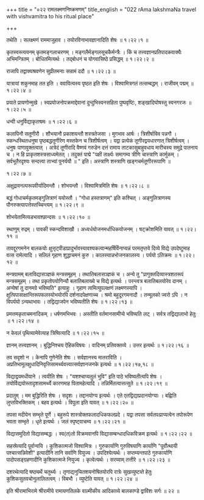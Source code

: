 +++
title = "०२२ रामलक्ष्मणनिष्क्रमणम्"
title_english = "022 rAma lakshmaNa travel with vishvamitra to his ritual place"

+++


तथेति । सलक्ष्मणं राममाजुहाव । तयोरविनाभावज्ञानादिति शेषः  ॥  १।२२।१  ॥   

  

कृतस्वस्त्ययनम् कृतमङ्गलाचरणम् । मङ्गलैर्मङ्गलसूचकैर्मन्त्रैः । किं च
तत्त्वज्ञानप्रतिपादकवाक्यैः अभिमन्त्रितम् । बोधितमित्यर्थः । तद्बोधनं च
योगवासिष्ठे प्रसिद्धम्  ॥  १।२२।२  ॥   

  

राजापि तद्वाक्यश्रवणेन सुप्रीतमनाः सन्रामं ददौ  ॥  १।२२।३  ॥   

  

यात्रायां शकुनमाह तत इति । ववावित्यस्य पृष्ठत इति शेषः । विश्वामित्रगतं
तत्सम्बद्धम् । राजीवम् पद्मम्  ॥  १।२२।४  ॥   

  

प्रयाते प्रायणोन्मुखे । स्वप्रयोजनोपक्रमाद्देवानां दुन्दुभिस्वनसहिता
पुष्पवृष्टिः, शङ्खादिघोषस्तु स्वनगरजः  ॥  १।२२।५  ॥   

  

धन्वी धनुर्विद्याकृतश्रमः  ॥  १।२२।६  ॥   

  

कलापिनौ सतूणीरौ । शौभयानौ प्रकाशयन्तौ शस्त्रतेजसा । मुगभाव आर्षः ।
त्रिशीर्षाविव पन्नगौ । स्कन्धस्थितधनुषा पृष्ठबद्धतूणीरेण मस्तकेन च
त्रिशीर्षत्वम् । यद्वा प्रत्येकं तूणीरद्वयधारणात् त्रिशीर्षत्वम् । धनुषः
पाणावुक्तत्वात् । अत्रेदं तूणीरादि वैष्णवं गरुडेन दत्तं रामाय
ताटकासुबाहुवधाय मारीचस्य समुद्रे पातनाय च । न हि प्राकृतशस्त्रसाध्यमेतत्
। तदुक्तं पाद्मे "पक्षी तार्क्ष्यः समागम्य त्रीणि चास्त्राणि कार्मुकम् ।
सर्वभूतैरदृश्यः सन्दत्त्वा ताभ्यां पुनर्ययौ  ॥ " इति। अस्त्राणि शस्त्राणि
खङ्गचर्मतूणीररूपाणि  ॥   

१।२२।७  ॥   

अक्षुद्रावनल्परूपवीर्यादिमन्तौ । शोभयन्तौ । विश्वामित्रमिति शेषः  ॥ 
१।२२।८  ॥   

  

बद्धं गोधाचर्मकृतमङ्गुलित्राणं ययोस्तौ । "गोधा हस्तत्राणम्" इति कश्चित्
। अङ्गुलित्राणस्य पौनरुक्त्यापत्तेस्तच्चिन्त्यम्  ॥  १।२२।९  ॥   

  

शोभयेतामित्यडभावश्छान्दसः  ॥  १।२२।१०  ॥   

  

स्थाणुम् रुद्रम् । पावकी स्कन्दविशाखौ । अध्यर्धयोजनमर्धाधिकयोजनम् ।
षट्क्रोशमिति यावत्  ॥  १।२२।११  ॥   

  

तावद्दूरगमनेन बालकयोः
क्षुत्तृट्पीडाप्रादुर्भावस्यावश्यकत्वान्महर्षिर्विनाप्यन्नं परमतृप्तये
दिव्ये विद्ये उपदेष्टुमाह वत्स रामेत्यादि । सलिलं गृहाण शुद्धाचमनं कुरु
। कालस्यान्नभोजनकालस्य । पर्ययो ऽतिक्रमः  ॥  १।२२।१२  ॥   

  

मन्त्रग्रामम् बलाविद्यासञ्ज्ञकं मन्त्रसमूहम् । तथातिबलासञ्ज्ञकं च ।
अन्ये तु "प्रागुक्तदिव्यास्त्रशतरूपं मन्त्रसमूहम् । तथा प्रकृतोपयोगिन्यौ
बलातिबलाख्ये च विद्ये इत्यर्थः । परन्त्वत्र बलातिबलयोरेव दानम् ।
अन्येषां तु दानमग्रे भविष्यति" इत्याहुः । गृहाण त्वमित्युपलक्षणं
लक्ष्मणस्यापि । क्षुत्पिपासाक्षान्तिरूपफलस्योभयोरपि दर्शनादपेक्षणाच्च ।
श्रमो बहुदूरगमनादौ । तन्मूलको ज्वरो ऽपि । न विपर्ययो ऽन्यथाभावः ।
तद्विद्याजपेन भविष्यतीति शेषः  ॥  १।२२।१३  ॥   

  

प्रमत्तमकृताचमनादिकम् । धर्षणमभिभवः । अस्तीति वर्तमानसामीप्ये भविष्यति
लट् । सर्वत्र तद्विद्यालाभो हेतुः  ॥  १।२२।१४  ॥   

  

न केवलं पृथिव्यामेवेत्याह त्रिष्वित्यादि  ॥  १।२२।१५  ॥   

  

ज्ञानम् तत्त्वज्ञानम् । बुद्धिनिश्चय ऐहिकविषयः । वादिनम् प्रतिवक्तव्ये ।
उत्तर इत्यर्थः  ॥  १।२२।१६  ॥   

  

तव सदृशो न । केनापि गुणेनेति शेषः । सर्वज्ञानस्य मातराविति ।
अप्रतिभामूलक्षुधादिनिवृत्तिसामर्थ्यवत्त्वात्सर्वज्ञानजनके इत्यर्थः  ॥ 
१।२२।१७,१८  ॥   

  

विद्याद्वयमधीयाने । त्वयीति शेषः । "यशश्चाप्यतुलं भुवि" इति पाठे
भविष्यतीत्यपि शेषः । तयोर्विद्ययोस्तादृशसामर्थ्ये कारणमाह पितामहेत्यादि
। तन्निर्मितत्वात्तत्सुते  ॥  १।२२।१९  ॥   

  

प्रदातुम् । मम बुद्धिरिति शेषः । सदृशः । तद्दानयोग्य इत्यर्थः । एते
एतद्विद्याप्रदानयोग्याः । बह्विति लुप्तविभक्तिकम् । बहव इत्यर्थः ।
विपुला इति यावत्  ॥  १।२२।२०  ॥   

  

तपसा मदीयेन सम्भृते पूर्णे । बहुरूपे शास्त्रोक्तफलादधिकफलप्रदे । यद्वा
तपसा सर्वतपःप्राप्यत्वेन तपोरूपेण भवता सम्भृते । धृते इत्यर्थः । जलं
स्पृष्ट्वाचम्य  ॥  १।२२।२१  ॥   

  

विद्यासमुदितो विद्यासम्बद्धः । स्व(त)तो विक्रमवानपि
विद्यासम्बन्धादधिकविक्रम इत्यर्थः  ॥  १।२२।२२  ॥   

  

सहस्रेत्यादि पूर्वान्वयि । कुशिकात्मजो विश्वामित्रः । गुरुकार्याणि
गुरुविषयाणि कार्याणि "पूर्वोत्थायी पश्चात्सन्निवेशी" इत्यादीनि तानि
सर्वाणि वियुज्य । उपदिश्येत्यर्थः । सप्तम्यन्तपाठे गुरुकार्याणि
पादोपसङ्ग्रहणादीनि कुशिकात्मजे नियुज्य । कृत्वेत्यर्थः । सरय्वाम्
तत्तीरे  ॥  १।२२।२३  ॥   

  

दशरथेत्यादि षष्ठ्यर्थे चतुर्थ्यः । तृणाद्यनुचितशयनोषितयोरपि रात्रेः
सुखव्युष्टव्ते हेतुः कुशिकसुतवचोनुलालितत्वम् । विबभौ । व्युष्टेति यावत्
 ॥  १।२२।२४  ॥   

  

इति श्रीरामाभिरामे श्रीरामीये रामायणतिलके वाल्मीकीय आदिकाव्ये बालकाण्डे
द्वाविंशः सर्गः  ॥  २२  ॥   

  


